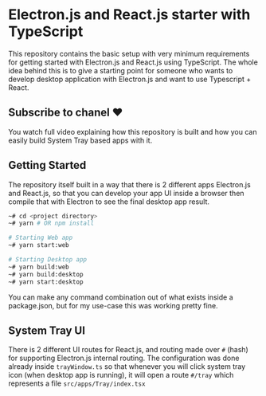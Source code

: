 # Electron.js and React.js starter with TypeScript

This repository contains the basic setup with very minimum requirements for getting started with Electron.js and React.js using TypeScript.
The whole idea behind this is to give a starting point for someone who wants to develop desktop application with Electron.js and want to use Typescript + React.

## Subscribe to chanel ❤️

You watch full video explaining how this repository is built and how you can easily build System Tray based apps with it.



## Getting Started

The repository itself built in a way that there is 2 different apps Electron.js and React.js, so that you can develop your app UI inside a browser
then compile that with Electron to see the final desktop app result.

```bash
~# cd <project directory>
~# yarn # OR npm install

# Starting Web app
~# yarn start:web

# Starting Desktop app
~# yarn build:web
~# yarn build:desktop
~# yarn start:desktop
```

You can make any command combination out of what exists inside a package.json, but for my use-case this was working pretty fine.

## System Tray UI

There is 2 different UI routes for React.js, and routing made over `#` (hash) for supporting Electron.js internal routing.
The configuration was done already inside `trayWindow.ts` so that whenever you will click system tray icon (when desktop app is running),
it will open a route `#/tray` which represents a file `src/apps/Tray/index.tsx`
